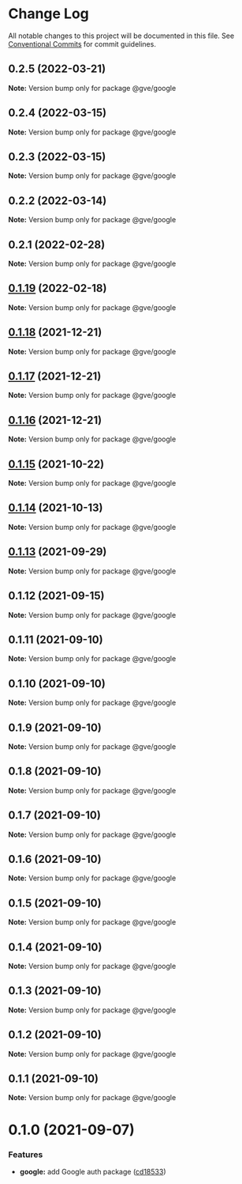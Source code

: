# Change Log

All notable changes to this project will be documented in this file.
See [Conventional Commits](https://conventionalcommits.org) for commit guidelines.

## 0.2.5 (2022-03-21)

**Note:** Version bump only for package @gve/google





## 0.2.4 (2022-03-15)

**Note:** Version bump only for package @gve/google





## 0.2.3 (2022-03-15)

**Note:** Version bump only for package @gve/google





## 0.2.2 (2022-03-14)

**Note:** Version bump only for package @gve/google





## 0.2.1 (2022-02-28)

**Note:** Version bump only for package @gve/google





## [0.1.19](https://github.com/CiscoDevNet/essentials/compare/@gve/google@0.1.18...@gve/google@0.1.19) (2022-02-18)

**Note:** Version bump only for package @gve/google





## [0.1.18](https://github.com/CiscoDevNet/essentials/compare/@gve/google@0.1.17...@gve/google@0.1.18) (2021-12-21)

**Note:** Version bump only for package @gve/google





## [0.1.17](https://github.com/CiscoDevNet/essentials/compare/@gve/google@0.1.16...@gve/google@0.1.17) (2021-12-21)

**Note:** Version bump only for package @gve/google





## [0.1.16](https://github.com/CiscoDevNet/essentials/compare/@gve/google@0.1.14...@gve/google@0.1.16) (2021-12-21)

**Note:** Version bump only for package @gve/google





## [0.1.15](https://github.com/mattnorris/essentials/compare/@gve/google@0.1.14...@gve/google@0.1.15) (2021-10-22)

**Note:** Version bump only for package @gve/google





## [0.1.14](https://github.com/mattnorris/essentials/compare/@gve/google@0.1.12...@gve/google@0.1.14) (2021-10-13)

**Note:** Version bump only for package @gve/google





## [0.1.13](https://github.com/mattnorris/essentials/compare/@gve/google@0.1.12...@gve/google@0.1.13) (2021-09-29)

**Note:** Version bump only for package @gve/google





## 0.1.12 (2021-09-15)

**Note:** Version bump only for package @gve/google





## 0.1.11 (2021-09-10)

**Note:** Version bump only for package @gve/google





## 0.1.10 (2021-09-10)

**Note:** Version bump only for package @gve/google





## 0.1.9 (2021-09-10)

**Note:** Version bump only for package @gve/google





## 0.1.8 (2021-09-10)

**Note:** Version bump only for package @gve/google





## 0.1.7 (2021-09-10)

**Note:** Version bump only for package @gve/google





## 0.1.6 (2021-09-10)

**Note:** Version bump only for package @gve/google





## 0.1.5 (2021-09-10)

**Note:** Version bump only for package @gve/google





## 0.1.4 (2021-09-10)

**Note:** Version bump only for package @gve/google





## 0.1.3 (2021-09-10)

**Note:** Version bump only for package @gve/google





## 0.1.2 (2021-09-10)

**Note:** Version bump only for package @gve/google





## 0.1.1 (2021-09-10)

**Note:** Version bump only for package @gve/google





# 0.1.0 (2021-09-07)


### Features

* **google:** add Google auth package ([cd18533](https://github.com/mattnorris/essentials/commit/cd185337daa5f2651d5d8e21eebad673de5c7f5d))
